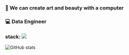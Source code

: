 ### 🎨  We can create art and beauty with a computer
### 💻  Data Engineer
### stack: ![](https://img.shields.io/badge/language-java-orange.svg)

![GitHub stats](https://github-readme-stats.vercel.app/api?username=NorthShip)
